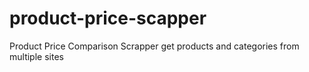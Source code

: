 # product-price-scapper
Product Price Comparison Scrapper get products and categories from multiple sites 
